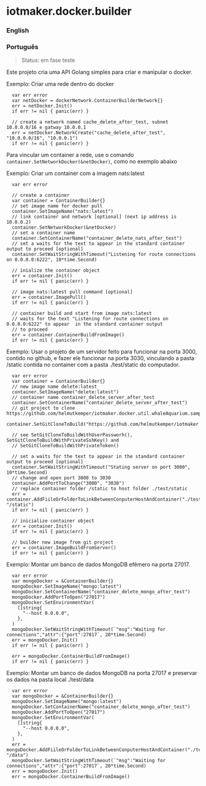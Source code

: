 # iotmaker.docker.builder

### English

### Português

> Status: em fase teste

Este projeto cria uma API Golang simples para criar e manipular o docker.

Exemplo: Criar uma rede dentro do docker

```golang
  var err error
  var netDocker = dockerNetwork.ContainerBuilderNetwork{}
  err = netDocker.Init()
  if err != nil { panic(err) }

  // create a network named cache_delete_after_test, subnet 10.0.0.0/16 e gatway 10.0.0.1
  err = netDocker.NetworkCreate("cache_delete_after_test", "10.0.0.0/16", "10.0.0.1")
  if err != nil { panic(err) }
```

Para vincular um container a rede, use o comando `container.SetNetworkDocker(&netDocker)`, como no exemplo abaixo

Exemplo: Criar um container com a imagem nats:latest

```golang
  var err error

  // create a container
  var container = ContainerBuilder{}
  // set image name for docker pull
  container.SetImageName("nats:latest")
  // link container and network [optional] (next ip address is 10.0.0.2)
  container.SetNetworkDocker(&netDocker)
  // set a container name
  container.SetContainerName("container_delete_nats_after_test")
  // set a waits for the text to appear in the standard container output to proceed [optional]
  container.SetWaitStringWithTimeout("Listening for route connections on 0.0.0.0:6222", 10*time.Second)

  // inialize the container object
  err = container.Init()
  if err != nil { panic(err) }

  // image nats:latest pull command [optional]
  err = container.ImagePull()
  if err != nil { panic(err) }

  // container build and start from image nats:latest
  // waits for the text "Listening for route connections on 0.0.0.0:6222" to appear  in the standard container output
  // to proceed
  err = container.ContainerBuildFromImage()
  if err != nil { panic(err) }
```

Exemplo: Usar o projeto de um servidor feito para funcionar na porta 3000, contido no github, e fazer ele funcionar na 
porta 3030, vinculando a pasta /static contida no container com a pasta ./test/static do computador. 

```golang
  var err error
  var container = ContainerBuilder{}
  // new image name delete:latest
  container.SetImageName("delete:latest")
  // container name container_delete_server_after_test
  container.SetContainerName("container_delete_server_after_test")
  // git project to clone https://github.com/helmutkemper/iotmaker.docker.util.whaleAquarium.sample.git
  container.SetGitCloneToBuild("https://github.com/helmutkemper/iotmaker.docker.util.whaleAquarium.sample.git")
    
  // see SetGitCloneToBuildWithUserPassworh(), SetGitCloneToBuildWithPrivateSshKey() and
  // SetGitCloneToBuildWithPrivateToken()
    
  // set a waits for the text to appear in the standard container output to proceed [optional]
  container.SetWaitStringWithTimeout("Stating server on port 3000", 10*time.Second)
  // change and open port 3000 to 3030
  container.AddPortToChange("3000", "3030")
  // replace container folder /static to host folder ./test/static
  err = container.AddFiileOrFolderToLinkBetweenConputerHostAndContainer("./test/static", "/static")
  if err != nil { panic(err) }
    
  // inicialize container object
  err = container.Init()
  if err != nil { panic(err) }
    
  // builder new image from git project
  err = container.ImageBuildFromServer()
  if err != nil { panic(err) }
```

Exemplo: Montar um banco de dados MongoDB efêmero na porta 27017.

```golang
  var err error
  var mongoDocker = &ContainerBuilder{}
  mongoDocker.SetImageName("mongo:latest")
  mongoDocker.SetContainerName("container_delete_mongo_after_test")
  mongoDocker.AddPortToOpen("27017")
  mongoDocker.SetEnvironmentVar(
    []string{
      "--host 0.0.0.0",
    },
  )
  mongoDocker.SetWaitStringWithTimeout(`"msg":"Waiting for connections","attr":{"port":27017`, 20*time.Second)
  err = mongoDocker.Init()
  if err != nil { panic(err) }

  err = mongoDocker.ContainerBuildFromImage()
  if err != nil { panic(err) }
```

Exemplo: Montar um banco de dados MongoDB na porta 27017 e preservar os dados na pasta local ./test/data

```golang
  var err error
  var mongoDocker = &ContainerBuilder{}
  mongoDocker.SetImageName("mongo:latest")
  mongoDocker.SetContainerName("container_delete_mongo_after_test")
  mongoDocker.AddPortToOpen("27017")
  mongoDocker.SetEnvironmentVar(
    []string{
      "--host 0.0.0.0",
    },
  )
  err = mongoDocker.AddFiileOrFolderToLinkBetweenConputerHostAndContainer("./test/data", "/data")
  mongoDocker.SetWaitStringWithTimeout(`"msg":"Waiting for connections","attr":{"port":27017`, 20*time.Second)
  err = mongoDocker.Init()
  err = mongoDocker.ContainerBuildFromImage()
```
